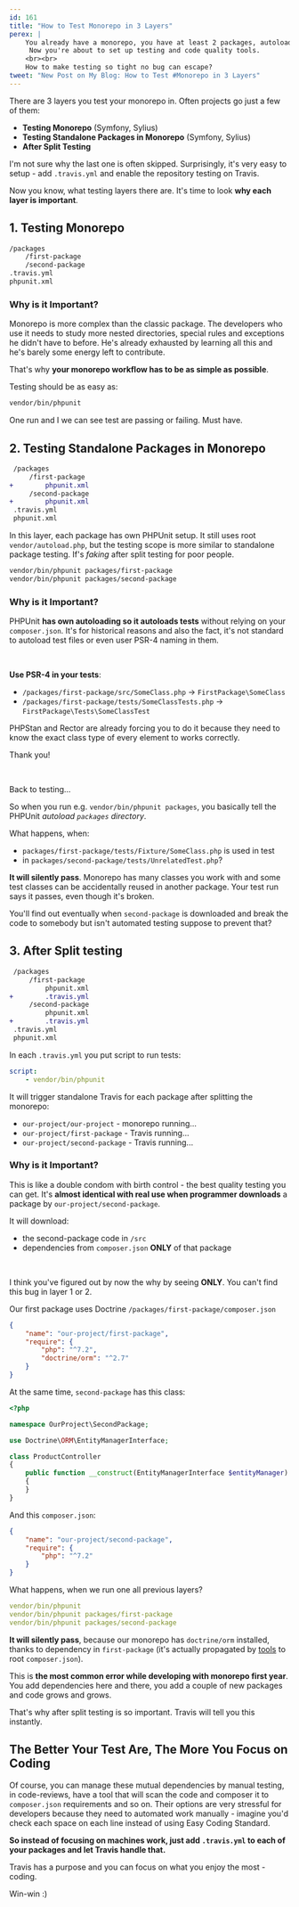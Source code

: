 ```yaml
---
id: 161
title: "How to Test Monorepo in 3 Layers"
perex: |
    You already have a monorepo, you have at least 2 packages, autoloaded with composer and splitting works.
     Now you're about to set up testing and code quality tools.
    <br><br>
    How to make testing so tight no bug can escape?
tweet: "New Post on My Blog: How to Test #Monorepo in 3 Layers"
---
```


There are 3 layers you test your monorepo in. Often projects go just a few of them:

- **Testing Monorepo** (Symfony, Sylius)
- **Testing Standalone Packages in Monorepo** (Symfony, Sylius)
- **After Split Testing**

I'm not sure why the last one is often skipped. Surprisingly, it's very easy to setup - add `.travis.yml` and enable the repository testing on Travis.

Now you know, what testing layers there are. It's time to look **why each layer is important**.

## 1. Testing Monorepo

```bash
/packages
    /first-package
    /second-package
.travis.yml
phpunit.xml
```

### Why is it Important?

Monorepo is more complex than the classic package. The developers who use it needs to study more nested directories, special rules and exceptions he didn't have to before. He's already exhausted by learning all this and he's barely some energy left to contribute.

That's why **your monorepo workflow has to be as simple as possible**.

Testing should be as easy as:

```bash
vendor/bin/phpunit
```

One run and I we can see test are passing or failing. Must have.

## 2. Testing Standalone Packages in Monorepo

```diff
 /packages
     /first-package
+        phpunit.xml
     /second-package
+        phpunit.xml
 .travis.yml
 phpunit.xml
```

In this layer, each package has own PHPUnit setup. It still uses root `vendor/autoload.php`, but the testing scope is more similar to standalone package testing. If's *faking* after split testing for poor people.

```bash
vendor/bin/phpunit packages/first-package
vendor/bin/phpunit packages/second-package
```

### Why is it Important?

PHPUnit **has own autoloading so it autoloads tests** without relying on your `composer.json`. It's for historical reasons and also the fact, it's not standard to autoload test files or even user PSR-4 naming in them.

<br>

**Use PSR-4 in your tests**:

- `/packages/first-package/src/SomeClass.php` → `FirstPackage\SomeClass`
- `/packages/first-package/tests/SomeClassTests.php` → `FirstPackage\Tests\SomeClassTest`

PHPStan and Rector are already forcing you to do it because they need to know the exact class type of every element to works correctly.

Thank you!

<br>

Back to testing...

So when you run e.g. `vendor/bin/phpunit packages`, you basically tell the PHPUnit *autoload `packages` directory*.

What happens, when:

 - `packages/first-package/tests/Fixture/SomeClass.php` is used in test
 - in `packages/second-package/tests/UnrelatedTest.php`?

<em class="fas fa-3x fa-times text-danger"></em>

**It will silently pass**. Monorepo has many classes you work with and some test classes can be accidentally reused in another package. Your test run says it passes, even though it's broken.

You'll find out eventually when `second-package` is downloaded and break the code to somebody but isn't automated testing suppose to prevent that?

## 3. After Split testing

```diff
 /packages
     /first-package
         phpunit.xml
+        .travis.yml
     /second-package
         phpunit.xml
+        .travis.yml
 .travis.yml
 phpunit.xml
```

In each `.travis.yml` you put script to run tests:

```yaml
script:
    - vendor/bin/phpunit
```

It will trigger standalone Travis for each package after splitting the monorepo:

- `our-project/our-project` - monorepo running...
- `our-project/first-package` - Travis running...
- `our-project/second-package` - Travis running...

### Why is it Important?

This is like a double condom with birth control - the best quality testing you can get. It's **almost identical with real use when programmer downloads** a package by `our-project/second-package`.

It will download:

- the second-package code in `/src`
- dependencies from `composer.json` **ONLY** of that package

<br>

I think you've figured out by now the why by seeing **ONLY**. You can't find this bug in layer 1 or 2.


Our first package uses Doctrine `/packages/first-package/composer.json`

```json
{
    "name": "our-project/first-package",
    "require": {
        "php": "^7.2",
        "doctrine/orm": "^2.7"
    }
}
```

At the same time, `second-package` has this class:

```php
<?php

namespace OurProject\SecondPackage;

use Doctrine\ORM\EntityManagerInterface;

class ProductController
{
    public function __construct(EntityManagerInterface $entityManager)
    {
    }
}
```

And this `composer.json`:

```json
{
    "name": "our-project/second-package",
    "require": {
        "php": "^7.2"
    }
}
```

What happens, when we run one all previous layers?

```yaml
vendor/bin/phpunit
vendor/bin/phpunit packages/first-package
vendor/bin/phpunit packages/second-package
```

<em class="fas fa-3x fa-times text-danger"></em>

**It will silently pass**, because our monorepo has `doctrine/orm` installed, thanks to dependency in `first-package` (it's actually propagated by [tools](/blog/2018/10/08/new-in-symplify-5-create-merge-and-split-monorepo-with-1-command/#3-merge-code-composer-json-code) to root `composer.json`).

This is **the most common error while developing with monorepo first year**. You add dependencies here and there, you add a couple of new packages and code grows and grows.

That's why after split testing is so important. Travis will tell you this instantly.


## The Better Your Test Are, The More You Focus on Coding

Of course, you can manage these mutual dependencies by manual testing, in code-reviews, have a tool that will scan the code and composer it to `composer.json` requirements and so on. Their options are very stressful for developers because they need to automated work manually - imagine you'd check each space on each line instead of using Easy Coding Standard.

**So instead of focusing on machines work, just add `.travis.yml` to each of your packages and let Travis handle that.**

Travis has a purpose and you can focus on what you enjoy the most - coding.

Win-win :)

